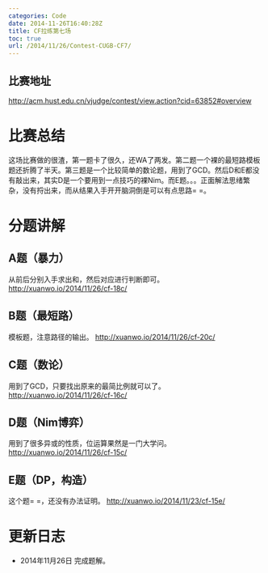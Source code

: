 ```yaml
---
categories: Code
date: 2014-11-26T16:40:28Z
title: CF拉练第七场
toc: true
url: /2014/11/26/Contest-CUGB-CF7/
---
```


## 比赛地址
http://acm.hust.edu.cn/vjudge/contest/view.action?cid=63852#overview

# 比赛总结
这场比赛做的很渣，第一题卡了很久，还WA了两发。第二题一个裸的最短路模板题还折腾了半天。第三题是一个比较简单的数论题，用到了GCD。然后D和E都没有敲出来，其实D是一个要用到一点技巧的裸Nim。而E题。。。正面解法思绪繁杂，没有捋出来，而从结果入手开开脑洞倒是可以有点思路= =。

# 分题讲解

## A题（暴力）
从前后分别入手求出和，然后对应进行判断即可。
http://xuanwo.io/2014/11/26/cf-18c/

## B题（最短路）
模板题，注意路径的输出。
http://xuanwo.io/2014/11/26/cf-20c/

## C题（数论）
用到了GCD，只要找出原来的最简比例就可以了。
http://xuanwo.io/2014/11/26/cf-16c/

## D题（Nim博弈）
用到了很多异或的性质，位运算果然是一门大学问。
http://xuanwo.io/2014/11/26/cf-15c/

## E题（DP，构造）
这个题= =，还没有办法证明。
http://xuanwo.io/2014/11/23/cf-15e/


# 更新日志
- 2014年11月26日 完成题解。
